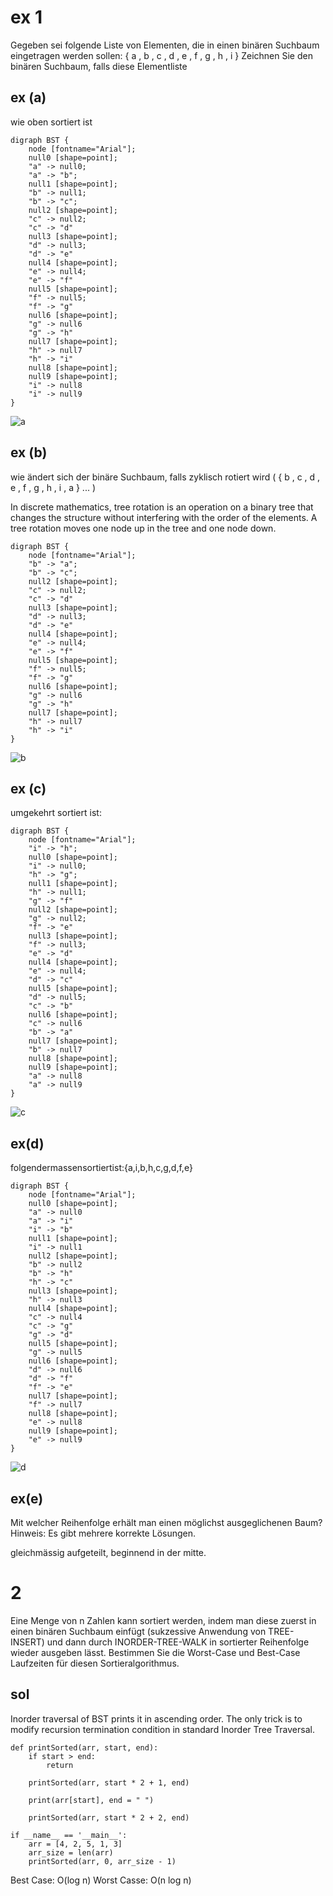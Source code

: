 # ex 1

Gegeben sei folgende Liste von Elementen, die in einen binären Suchbaum eingetragen werden sollen: { a , b , c , d , e , f , g , h , i }
Zeichnen Sie den binären Suchbaum, falls diese Elementliste

## ex (a)

wie oben sortiert ist

```
digraph BST {
    node [fontname="Arial"];
    null0 [shape=point];
    "a" -> null0;
    "a" -> "b";
    null1 [shape=point];
    "b" -> null1;
    "b" -> "c";
    null2 [shape=point];
    "c" -> null2;
    "c" -> "d"
    null3 [shape=point];
    "d" -> null3;
    "d" -> "e"
    null4 [shape=point];
    "e" -> null4;
    "e" -> "f"
    null5 [shape=point];
    "f" -> null5;
    "f" -> "g"
    null6 [shape=point];
    "g" -> null6
    "g" -> "h"
    null7 [shape=point];
    "h" -> null7
    "h" -> "i"
    null8 [shape=point];
    null9 [shape=point];
    "i" -> null8
    "i" -> null9
}
```


![a](images/a.svg)

## ex (b)

wie ändert sich der binäre Suchbaum, falls zyklisch rotiert wird
( { b , c , d , e , f , g , h , i , a } ... )

In discrete mathematics, tree rotation is an operation on a binary tree that changes the structure without interfering with the order of the elements. A tree rotation moves one node up in the tree and one node down.

```
digraph BST {
    node [fontname="Arial"];
    "b" -> "a";
    "b" -> "c";
    null2 [shape=point];
    "c" -> null2;
    "c" -> "d"
    null3 [shape=point];
    "d" -> null3;
    "d" -> "e"
    null4 [shape=point];
    "e" -> null4;
    "e" -> "f"
    null5 [shape=point];
    "f" -> null5;
    "f" -> "g"
    null6 [shape=point];
    "g" -> null6
    "g" -> "h"
    null7 [shape=point];
    "h" -> null7
    "h" -> "i"
}
```

![b](images/b.svg)


## ex (c)

umgekehrt sortiert ist:

```
digraph BST {
    node [fontname="Arial"];
    "i" -> "h";
    null0 [shape=point];
    "i" -> null0;
    "h" -> "g";
    null1 [shape=point];
    "h" -> null1;
    "g" -> "f"
    null2 [shape=point];
    "g" -> null2;
    "f" -> "e"
    null3 [shape=point];
    "f" -> null3;
    "e" -> "d"
    null4 [shape=point];
    "e" -> null4;
    "d" -> "c"
    null5 [shape=point];
    "d" -> null5;
    "c" -> "b"
    null6 [shape=point];
    "c" -> null6
    "b" -> "a"
    null7 [shape=point];
    "b" -> null7
    null8 [shape=point];
    null9 [shape=point];
    "a" -> null8
    "a" -> null9
}
```

![c](images/c.svg)

## ex(d)

folgendermassensortiertist:{a,i,b,h,c,g,d,f,e}

```
digraph BST {
    node [fontname="Arial"];
    null0 [shape=point];
    "a" -> null0
    "a" -> "i"
    "i" -> "b"
    null1 [shape=point];
    "i" -> null1
    null2 [shape=point];
    "b" -> null2
    "b" -> "h"
    "h" -> "c"
    null3 [shape=point];
    "h" -> null3
    null4 [shape=point];
    "c" -> null4
    "c" -> "g"
    "g" -> "d"
    null5 [shape=point];
    "g" -> null5
    null6 [shape=point];
    "d" -> null6
    "d" -> "f"
    "f" -> "e"
    null7 [shape=point];
    "f" -> null7
    null8 [shape=point];
    "e" -> null8
    null9 [shape=point];
    "e" -> null9
}
```

![d](images/d.svg)

## ex(e)

Mit welcher Reihenfolge erhält man einen möglichst ausgeglichenen Baum?
Hinweis: Es gibt mehrere korrekte Lösungen.

gleichmässig aufgeteilt, beginnend in der mitte.


# 2

Eine Menge von n Zahlen kann sortiert werden, indem man diese zuerst in einen
binären Suchbaum einfügt (sukzessive Anwendung von TREE-INSERT) und dann durch INORDER-TREE-WALK in sortierter Reihenfolge wieder ausgeben lässt. Bestimmen Sie die Worst-Case und Best-Case Laufzeiten für diesen Sortieralgorithmus.

## sol

Inorder traversal of BST prints it in ascending order. The only trick is to modify recursion termination condition in standard Inorder Tree Traversal.

```
def printSorted(arr, start, end): 
    if start > end:  
        return
      
    printSorted(arr, start * 2 + 1, end) 
      
    print(arr[start], end = " ")  
      
    printSorted(arr, start * 2 + 2, end) 
  
if __name__ == '__main__': 
    arr = [4, 2, 5, 1, 3]  
    arr_size = len(arr)  
    printSorted(arr, 0, arr_size - 1)
```

Best Case: O(log n)
Worst Casse: O(n log n)
